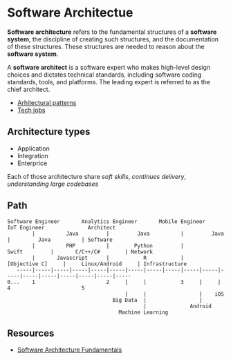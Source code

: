 # Software Architectue

**Software architecture** refers to the fundamental structures of a **software system**, the discipline of creating such structures, and the documentation of these structures. These structures are needed to reason about the **software system**.

A **software architect** is a software expert who makes high-level design choices and dictates technical standards, including software coding standards, tools, and platforms. The leading expert is referred to as the chief architect.

- [Arhitectural patterns](/docs/misc/architectural-pattern.md)
- [Tech jobs](/docs/misc/tech-jobs.md)

## Architecture types

- Application 
- Integration
- Enterprice

Each of those architecture share *soft skills*, *continues delivery*, *understanding large codebases*

## Path

    Software Engineer       Analytics Engineer       Mobile Engineer          IoT Engineer              Architect
            |          Java         |         Java          |         Java          |         Java          | Software
            |          PHP          |        Python         |         Swift         |       C/C++/C#        | Network
            |       Javascript      |           R           |     [Objective C]     |     Linux/Android     | Infrastructure
       -----|-----|-----|-----|-----|-----|-----|-----|-----|-----|-----|-----|-----|-----|-----|-----|-----|-----
    0...    1                       2     |     |           3     |     |           4                       5
                                          |     |                 |    iOS
                                      Big Data  |                 |         
                                                |              Android       
                                        Machine Learning
                                        
## Resources

 - [Software Architecture Fundamentals](https://www.safaribooksonline.com/library/view/learning-path-software/9781491957974/)

